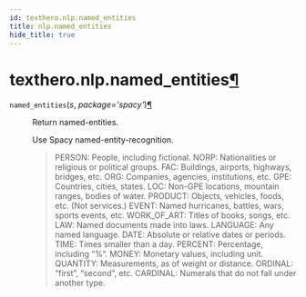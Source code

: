 ```yaml
---
id: texthero.nlp.named_entities
title: nlp.named_entities
hide_title: true
---
```


<div>
<div class="section" id="texthero-nlp-named-entities">
<h1>texthero.nlp.named_entities<a class="headerlink" href="#texthero-nlp-named-entities" title="Permalink to this headline">¶</a></h1>
<dl class="py function">
<dt id="texthero.nlp.named_entities">
<code class="sig-name descname">named_entities</code><span class="sig-paren">(</span><em class="sig-param"><span class="n">s</span></em>, <em class="sig-param"><span class="n">package</span><span class="o">=</span><span class="default_value">'spacy'</span></em><span class="sig-paren">)</span><a class="headerlink" href="#texthero.nlp.named_entities" title="Permalink to this definition">¶</a></dt>
<dd><p>Return named-entities.</p>
<p>Use Spacy named-entity-recognition.</p>
<blockquote>
<div><p>PERSON: People, including fictional.
NORP: Nationalities or religious or political groups.
FAC: Buildings, airports, highways, bridges, etc.
ORG: Companies, agencies, institutions, etc.
GPE: Countries, cities, states.
LOC: Non-GPE locations, mountain ranges, bodies of water.
PRODUCT: Objects, vehicles, foods, etc. (Not services.)
EVENT: Named hurricanes, battles, wars, sports events, etc.
WORK_OF_ART: Titles of books, songs, etc.
LAW: Named documents made into laws.
LANGUAGE: Any named language.
DATE: Absolute or relative dates or periods.
TIME: Times smaller than a day.
PERCENT: Percentage, including ”%“.
MONEY: Monetary values, including unit.
QUANTITY: Measurements, as of weight or distance.
ORDINAL: “first”, “second”, etc.
CARDINAL:       Numerals that do not fall under another type.</p>
</div></blockquote>
</dd></dl>
</div>
</div>